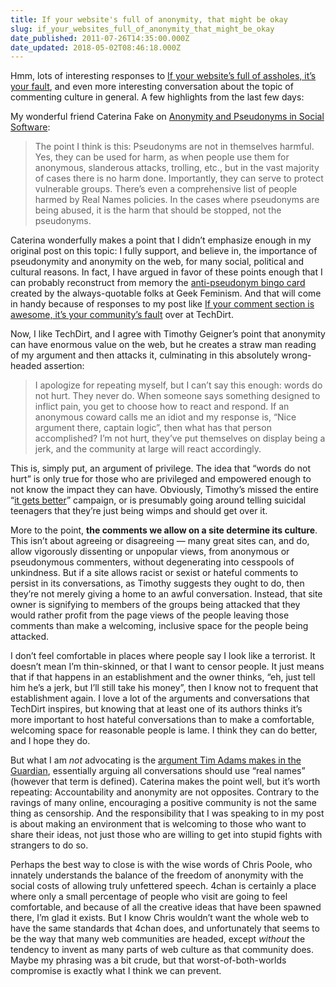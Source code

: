 ```yaml
---
title: If your website's full of anonymity, that might be okay
slug: if_your_websites_full_of_anonymity_that_might_be_okay
date_published: 2011-07-26T14:35:00.000Z
date_updated: 2018-05-02T08:46:18.000Z
---
```


Hmm, lots of interesting responses to [If your website’s full of assholes, it’s your fault](__GHOST_URL__/2011/07/20/if_your_websites_full_of_assholes_its_your_fault-2/), and even more interesting conversation about the topic of commenting culture in general. A few highlights from the last few days:

My wonderful friend Caterina Fake on [Anonymity and Pseudonyms in Social Software](http://caterina.net/wp-archives/88):

> The point I think is this: Pseudonyms are not in themselves harmful. Yes, they can be used for harm, as when people use them for anonymous, slanderous attacks, trolling, etc., but in the vast majority of cases there is no harm done. Importantly, they can serve to protect vulnerable groups. There’s even a comprehensive list of people harmed by Real Names policies. In the cases where pseudonyms are being abused, it is the harm that should be stopped, not the pseudonyms.

Caterina wonderfully makes a point that I didn’t emphasize enough in my original post on this topic: I fully support, and believe in, the importance of pseudonymity and anonymity on the web, for many social, political and cultural reasons. In fact, I have argued in favor of these points enough that I can probably reconstruct from memory the [anti-pseudonym bingo card](http://geekfeminism.org/2011/07/08/anti-pseudonym-bingo/) created by the always-quotable folks at Geek Feminism. And that will come in handy because of responses to my post like [If your comment section is awesome, it’s your community’s fault](http://www.techdirt.com/articles/20110721/11292415198/if-your-comment-section-is-awesome-its-your-communitys-fault.shtml) over at TechDirt.

Now, I like TechDirt, and I agree with Timothy Geigner’s point that anonymity can have enormous value on the web, but he creates a straw man reading of my argument and then attacks it, culminating in this absolutely wrong-headed assertion:

> I apologize for repeating myself, but I can’t say this enough: words do not hurt. They never do. When someone says something designed to inflict pain, you get to choose how to react and respond. If an anonymous coward calls me an idiot and my response is, “Nice argument there, captain logic”, then what has that person accomplished? I’m not hurt, they’ve put themselves on display being a jerk, and the community at large will react accordingly.

This is, simply put, an argument of privilege. The idea that “words do not hurt” is only true for those who are privileged and empowered enough to not know the impact they can have. Obviously, Timothy’s missed the entire “[it gets better](http://www.itgetsbetter.org/)” campaign, or is presumably going around telling suicidal teenagers that they’re just being wimps and should get over it.

More to the point, **the comments we allow on a site determine its culture**. This isn’t about agreeing or disagreeing — many great sites can, and do, allow vigorously dissenting or unpopular views, from anonymous or pseudonymous commenters, without degenerating into cesspools of unkindness. But if a site allows racist or sexist or hateful comments to persist in its conversations, as Timothy suggests they ought to do, then they’re not merely giving a home to an awful conversation. Instead, that site owner is signifying to members of the groups being attacked that they would rather profit from the page views of the people leaving those comments than make a welcoming, inclusive space for the people being attacked.

I don’t feel comfortable in places where people say I look like a terrorist. It doesn’t mean I’m thin-skinned, or that I want to censor people. It just means that if that happens in an establishment and the owner thinks, “eh, just tell him he’s a jerk, but I’ll still take his money”, then I know not to frequent that establishment again. I love a lot of the arguments and conversations that TechDirt inspires, but knowing that at least one of its authors thinks it’s more important to host hateful conversations than to make a comfortable, welcoming space for reasonable people is lame. I think they can do better, and I hope they do.

But what I am *not* advocating is the [argument Tim Adams makes in the Guardian](http://www.guardian.co.uk/technology/2011/jul/24/internet-anonymity-trolling-tim-adams), essentially arguing all conversations should use “real names” (however that term is defined). Caterina makes the point well, but it’s worth repeating: Accountability and anonymity are not opposites. Contrary to the ravings of many online, encouraging a positive community is not the same thing as censorship. And the responsibility that I was speaking to in my post is about making an environment that is welcoming to those who want to share their ideas, not just those who are willing to get into stupid fights with strangers to do so.

Perhaps the best way to close is with the wise words of Chris Poole, who innately understands the balance of the freedom of anonymity with the social costs of allowing truly unfettered speech. 4chan is certainly a place where only a small percentage of people who visit are going to feel comfortable, and because of all the creative ideas that have been spawned there, I’m glad it exists. But I know Chris wouldn’t want the whole web to have the same standards that 4chan does, and unfortunately that seems to be the way that many web communities are headed, except *without* the tendency to invent as many parts of web culture as that community does. Maybe my phrasing was a bit crude, but that worst-of-both-worlds compromise is exactly what I think we can prevent.
